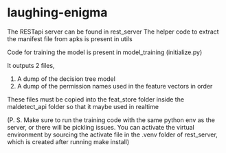 # laughing-enigma

The RESTapi server can be found in rest_server
The helper code to extract the manifest file from apks is present in utils

Code for training the model is present in model_training (initialize.py)

It outputs 2 files,
1. A dump of the decision tree model
2. A dump of the permission names used in the feature vectors in order

These files must be copied into the feat_store folder inside the maldetect_api folder so that it maybe used in realtime

(P. S. Make sure to run the training code with the same python env as the server, or there will be pickling issues. You can activate the virtual environment by sourcing the activate file in the .venv folder of rest_server, which is created after running make install)
